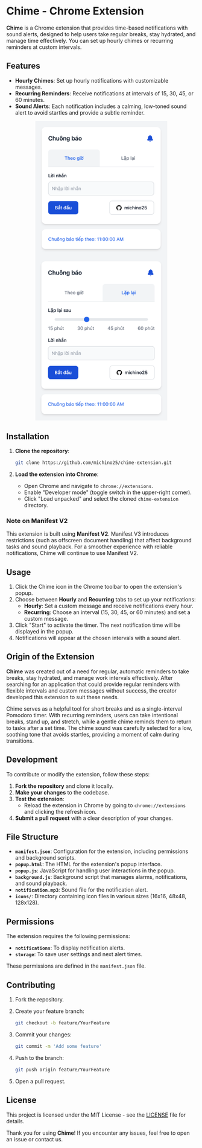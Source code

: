 # Chime - Chrome Extension

**Chime** is a Chrome extension that provides time-based notifications with sound alerts, designed to help users take regular breaks, stay hydrated, and manage time effectively. You can set up hourly chimes or recurring reminders at custom intervals.

## Features

- **Hourly Chimes**: Set up hourly notifications with customizable messages.
- **Recurring Reminders**: Receive notifications at intervals of 15, 30, 45, or 60 minutes.
- **Sound Alerts**: Each notification includes a calming, low-toned sound alert to avoid startles and provide a subtle reminder.

<div style="display: flex; flex-wrap: wrap; justify-content: space-around; align-items: flex-start;">
  <img src="assets/intro0.png" alt="intro 1" style="max-width: 100%; width: 350px; object-fit: contain;">
  <img src="assets/intro1.png" alt="intro 2" style="max-width: 100%; width: 350px; object-fit: contain;">
</div>

## Installation

1. **Clone the repository**:

   ```bash
   git clone https://github.com/michino25/chime-extension.git
   ```

2. **Load the extension into Chrome**:
   - Open Chrome and navigate to `chrome://extensions`.
   - Enable "Developer mode" (toggle switch in the upper-right corner).
   - Click "Load unpacked" and select the cloned `chime-extension` directory.

### Note on Manifest V2

This extension is built using **Manifest V2**. Manifest V3 introduces restrictions (such as offscreen document handling) that affect background tasks and sound playback. For a smoother experience with reliable notifications, Chime will continue to use Manifest V2.

## Usage

1. Click the Chime icon in the Chrome toolbar to open the extension's popup.
2. Choose between **Hourly** and **Recurring** tabs to set up your notifications:
   - **Hourly**: Set a custom message and receive notifications every hour.
   - **Recurring**: Choose an interval (15, 30, 45, or 60 minutes) and set a custom message.
3. Click "Start" to activate the timer. The next notification time will be displayed in the popup.
4. Notifications will appear at the chosen intervals with a sound alert.

## Origin of the Extension

**Chime** was created out of a need for regular, automatic reminders to take breaks, stay hydrated, and manage work intervals effectively. After searching for an application that could provide regular reminders with flexible intervals and custom messages without success, the creator developed this extension to suit these needs.

Chime serves as a helpful tool for short breaks and as a single-interval Pomodoro timer. With recurring reminders, users can take intentional breaks, stand up, and stretch, while a gentle chime reminds them to return to tasks after a set time. The chime sound was carefully selected for a low, soothing tone that avoids startles, providing a moment of calm during transitions.

## Development

To contribute or modify the extension, follow these steps:

1. **Fork the repository** and clone it locally.
2. **Make your changes** to the codebase.
3. **Test the extension**:
   - Reload the extension in Chrome by going to `chrome://extensions` and clicking the refresh icon.
4. **Submit a pull request** with a clear description of your changes.

## File Structure

- **`manifest.json`**: Configuration for the extension, including permissions and background scripts.
- **`popup.html`**: The HTML for the extension's popup interface.
- **`popup.js`**: JavaScript for handling user interactions in the popup.
- **`background.js`**: Background script that manages alarms, notifications, and sound playback.
- **`notification.mp3`**: Sound file for the notification alert.
- **`icons/`**: Directory containing icon files in various sizes (16x16, 48x48, 128x128).

## Permissions

The extension requires the following permissions:

- **`notifications`**: To display notification alerts.
- **`storage`**: To save user settings and next alert times.

These permissions are defined in the `manifest.json` file.

## Contributing

1. Fork the repository.
2. Create your feature branch:

   ```bash
   git checkout -b feature/YourFeature
   ```

3. Commit your changes:

   ```bash
   git commit -m 'Add some feature'
   ```

4. Push to the branch:

   ```bash
   git push origin feature/YourFeature
   ```

5. Open a pull request.

## License

This project is licensed under the MIT License - see the [LICENSE](LICENSE) file for details.

Thank you for using **Chime**! If you encounter any issues, feel free to open an issue or contact us.
